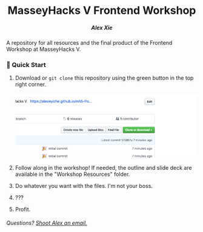 <h1 align="center">
  MasseyHacks V Frontend Workshop
</h1>
<h5 align="center">
  Alex Xie
</h4>



A repository for all resources and the final product of the Frontend Workshop at MasseyHacks V.

### 🚀 Quick Start

1. Download or `git clone` this repository using the green button in the top right corner.

   ![Location of clone button](https://raw.githubusercontent.com/alexieyizhe/mh5-frontend-workshop/master/Workshop%20Resources/.raw/readme_howto.png)

   

2. Follow along in the workshop! If needed, the outline and slide deck are available in the "Workshop Resources" folder.

3. Do whatever you want with the files. I'm not your boss.

4. ???

5. Profit.



###### Questions? [Shoot Alex an email.](mailto:hi@alexieyizhe.me)